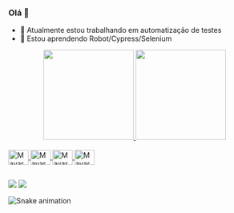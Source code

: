 ### Olá 👋


- 🔭 Atualmente estou trabalhando em automatização de testes 
- 🌱 Estou aprendendo Robot/Cypress/Selenium

<div align="center">
  <a href="https://github.com/mayaracalixta21">
  <img height="180em" src="https://github-readme-stats.vercel.app/api?username=mayaracalixta21&show_icons=true&theme=dracula&include_all_commits=true&count_private=true"/>
  <img height="180em" src="https://github-readme-stats.vercel.app/api/top-langs/?username=mayaracalixta21&layout=compact&langs_count=7&theme=dracula"/>
</div>
  
  <div style="display: inline_block"><br>
    <img align="center" alt="Mayara-Se" height="30" width="40" src="https://cdn.jsdelivr.net/gh/devicons/devicon/icons/selenium/selenium-original.svg" />
    <img align="center" alt="Mayara-Py" height="30" width="40" src="https://cdn.jsdelivr.net/gh/devicons/devicon/icons/python/python-original.svg" />
    <img align="center" alt="Mayara-Js" height="30" width="40" src="https://cdn.jsdelivr.net/gh/devicons/devicon/icons/javascript/javascript-original.svg" />
    <img align="center" alt="Mayara-Py" height="30" width="40" src="https://cdn.jsdelivr.net/gh/devicons/devicon/icons/java/java-original.svg"/>
</div>
  
   ##
  
 <div> 

  <a href = "mailto:mayaracalixta@gmail.com"><img src="https://img.shields.io/badge/-Gmail-%23333?style=for-the-badge&logo=gmail&logoColor=white" target="_blank"></a>
  <a href="https://www.linkedin.com/in/mayara-lima-8b1468198/" target="_blank"><img src="https://img.shields.io/badge/-LinkedIn-%230077B5?style=for-the-badge&logo=linkedin&logoColor=white" target="_blank"></a> 
 
  ![Snake animation](https://github.com/mayaracalixta21/mayaracalixta21/blob/output/github-contribution-grid-snake.svg)
 
</div>
